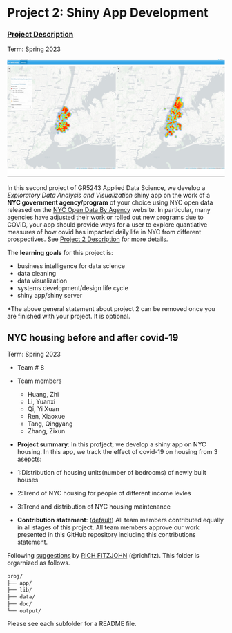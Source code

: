 # Project 2: Shiny App Development

### [Project Description](doc/project2_desc.md)

Term: Spring 2023

![screenshot](doc/figs/map.jpg)

In this second project of GR5243 Applied Data Science, we develop a *Exploratory Data Analysis and Visualization* shiny app on the work of a **NYC government agency/program** of your choice using NYC open data released on the [NYC Open Data By Agency](https://opendata.cityofnewyork.us/data/) website. In particular, many agencies have adjusted their work or rolled out new programs due to COVID, your app should provide ways for a user to explore quantiative measures of how covid has impacted daily life in NYC from different prospectives. See [Project 2 Description](doc/project2_desc.md) for more details.  

The **learning goals** for this project is:

- business intelligence for data science
- data cleaning
- data visualization
- systems development/design life cycle
- shiny app/shiny server

*The above general statement about project 2 can be removed once you are finished with your project. It is optional.

## NYC housing before and after covid-19
Term: Spring 2023

+ Team # 8
+ Team members
	+ Huang, Zhi
	+ Li, Yuanxi
	+ Qi, Yi Xuan
	+ Ren, Xiaoxue
	+ Tang, Qingyang
	+ Zhang, Zixun

+ **Project summary**: In this profject, we develop a shiny app on NYC housing. In this app, we track the effect of covid-19 on housing from 3 asepcts:
+ 1:Distribution of housing units(number of bedrooms) of newly built houses
+ 2:Trend of NYC housing for people of different income levles
+ 3:Trend and distribution of NYC housing maintenance 

+ **Contribution statement**: ([default](doc/a_note_on_contributions.md)) All team members contributed equally in all stages of this project. All team members approve our work presented in this GitHub repository including this contributions statement. 

Following [suggestions](http://nicercode.github.io/blog/2013-04-05-projects/) by [RICH FITZJOHN](http://nicercode.github.io/about/#Team) (@richfitz). This folder is orgarnized as follows.

```
proj/
├── app/
├── lib/
├── data/
├── doc/
└── output/
```

Please see each subfolder for a README file.


